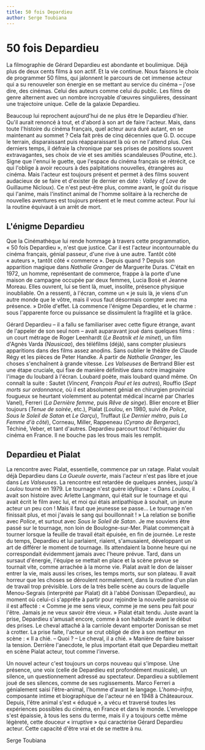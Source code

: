 ```yaml
---
title: 50 fois Depardieu
author: Serge Toubiana
---
```

# 50 fois Depardieu

La filmographie de Gérard Depardieu est abondante et boulimique. Déjà plus de deux cents films à son actif. Et la vie continue. Nous faisons le choix de programmer 50 films, qui jalonnent le parcours de cet immense acteur qui a su renouveler son énergie en se mettant au service du cinéma&nbsp;–&nbsp;j'ose dire, des cinémas. Celui des auteurs comme celui du public. Les films de genre alternent avec un nombre incroyable d'œuvres singulières, dessinant une trajectoire unique. Celle de la galaxie Depardieu.

Beaucoup lui reprochent aujourd'hui de ne plus être le Depardieu d'hier. Qu'il aurait renoncé à tout, et d'abord à son art de faire l'acteur. Mais, dans toute l'histoire du cinéma français, quel acteur aura duré autant, en se maintenant au sommet&nbsp;? Cela fait près de cinq décennies que G.&thinsp;D. occupe le terrain, disparaissant puis réapparaissant là où on ne l'attend plus. Ces derniers temps, il défraie la chronique par ses prises de positions souvent extravagantes, ses choix de vie et ses amitiés scandaleuses (Poutine, etc.). Signe que l'ennui le guette, que l'espace du cinéma français se rétrécit, ce qui l'oblige à avoir recours à des palpitations nouvelles, étrangères au cinéma. Mais l'acteur est toujours présent et permet à des films souvent audacieux de se faire et d'exister (le dernier en date&nbsp;: *Valley of Love* de Guillaume Nicloux). Ce n'est peut-être plus, comme avant, le goût du risque qui l'anime, mais l'instinct animal de l'homme solitaire à la recherche de nouvelles aventures est toujours présent et le meut comme acteur. Pour lui la routine équivaut à un arrêt de mort.

## L'énigme Depardieu

Que la Cinémathèque lui rende hommage à travers cette programmation, «&nbsp;50 fois Depardieu&nbsp;», n'est que justice. Car il est l'acteur incontournable du cinéma français, génial passeur, d'une rive à une autre. Tantôt côté «&nbsp;auteurs&nbsp;», tantôt côté «&nbsp;commerce&nbsp;». Depuis quand&nbsp;? Depuis son apparition magique dans *Nathalie Granger* de Marguerite Duras. C'était en 1972, un homme, représentant de commerce, frappe à la porte d'une maison de campagne occupée par deux femmes, Lucia Bosè et Jeanne Moreau. Elles ouvrent, lui se tient là, muet, insolite, présence physique inoubliable. On a ressenti, à l'écran, comme un «&nbsp;je suis là, je viens d'un autre monde que le vôtre, mais il vous faut désormais compter avec ma présence.&nbsp;» Drôle d'effet. Là commence l'énigme Depardieu, et le charme&nbsp;: sous l'apparente force ou puissance se dissimulent la fragilité et la grâce.

Gérard Depardieu –&nbsp;il a fallu se familiariser avec cette figure étrange, avant de l'appeler de son seul nom&nbsp;– avait auparavant joué dans quelques films&nbsp;: un court métrage de Roger Leenhardt (*Le Beatnik et le minet*), un film d'Agnès Varda *(Nausicaa*), des téléfilms (déjà), sans compter plusieurs apparitions dans des films assez anodins. Sans oublier le théâtre de Claude Régy et les pièces de Peter Handke. À partir de *Nathalie Granger*, les choses s'enchaînent à grande vitesse. *Les Valseuses* de Bertrand Blier est une étape cruciale, qui fixe de manière définitive dans notre imaginaire l'image du loubard à l'écran. Loubard poète, mais loubard quand même. On connaît la suite&nbsp;: Sautet (*Vincent, François Paul et les autres*), Rouffio (*Sept morts sur ordonnance,* où il est absolument génial en chirurgien provincial fougueux se heurtant violemment au potentat médical incarné par Charles Vanel), Ferreri (*La Dernière femme*, puis *Rêve de singe*). Blier encore et Blier toujours (*Tenue de soirée*, etc.), Pialat (*Loulou*, en 1980, suivi de *Police*, *Sous le Soleil de Satan* et *Le Garçu*), Truffaut (*Le Dernier métro*, puis *La Femme d'à côté*), Corneau, Miller, Rappeneau (*Cyrano de Bergerac*), Téchiné, Veber, et tant d'autres. Depardieu parcourt tout l'échiquier du cinéma en France. Il ne bouche pas les trous mais les remplit.

## Depardieu et Pialat

La rencontre avec Pialat, essentielle, commence par un ratage. Pialat voulait déjà Depardieu dans *La Gueule ouverte*, mais l'acteur n'est pas libre et joue dans *Les Valseuses*. La rencontre est retardée de quelques années, jusqu'à *Loulou* tourné en 1979. Le tournage n'est guère idyllique&nbsp;: «&nbsp;Dans *Loulou*, il avait son histoire avec Arlette Langmann, qui était sur le tournage et qui avait écrit le film avec lui, et moi qui étais antipathique à souhait, un jeune acteur un peu con&nbsp;! Mais il faut que jeunesse se passe... Le tournage n'en finissait plus, et moi j'avais le sang qui bouillonnait&nbsp;!&nbsp;» La relation se bonifie avec *Police*, et surtout avec *Sous le Soleil de Satan*. Je me souviens être passé sur le tournage, non loin de Boulogne-sur-Mer. Pialat commençait à tourner lorsque la feuille de travail était épuisée, en fin de journée. Le reste du temps, Depardieu et lui parlaient, riaient, s'amusaient, développant un art de différer le moment de tournage. Ils attendaient la bonne heure qui ne correspondait évidemment jamais avec l'heure prévue. Tard, dans un sursaut d'énergie, l'équipe se mettait en place et la scène prévue se tournait vite, comme arrachée à la morne vie. Pialat avait le don de laisser entrer la vie, mais aussi les crises, les temps morts, sur son plateau. Il avait horreur que les choses se déroulent normalement, dans la routine d'un plan de travail trop prévisible. Lors de la très belle scène au cours de laquelle Menou-Segrais (interprété par Pialat) dit à l'abbé Donissan (Depardieu), au moment où celui-ci s'apprête à partir pour rejoindre la nouvelle paroisse où il est affecté&nbsp;: «&nbsp;Comme je me sens vieux, comme je me sens peu fait pour l'être. Jamais je ne veux savoir être vieux.&nbsp;» Pialat était tendu. Juste avant la prise, Depardieu s'amusait encore, comme à son habitude avant le début des prises. Le cheval attaché à la carriole devant emporter Donissan se met à crotter. La prise faite, l'acteur se crut obligé de dire à son metteur en scène&nbsp;: «&nbsp;Il a chié. &ndash;&nbsp;Quoi&nbsp;? &ndash;&nbsp;Le cheval, il a chié.&nbsp;» Manière de faire baisser la tension. Derrière l'anecdote, le plus important était que Depardieu mettait en scène Pialat acteur, tout comme l'inverse.

Un nouvel acteur c'est toujours un corps nouveau qui s'impose. Une présence, une voix (celle de Depardieu est profondément musicale), un silence, un questionnement adressé au spectateur. Depardieu a subtilement joué de ses silences, comme de ses rugissements. Marco Ferreri a génialement saisi l'être-animal, l'homme d'avant le langage. L'*homo-infra*, composante intime et biographique de l'acteur né en 1948 à Châteauroux. Depuis, l'être animal s'est «&nbsp;éduqué&nbsp;», a vécu et traversé toutes les expériences possibles du cinéma, en France et dans le monde. L'enveloppe s'est épaissie, à tous les sens du terme, mais il y a toujours cette même légèreté, cette douceur «&nbsp;irruptive&nbsp;» qui caractérise Gérard Depardieu acteur. Cette capacité d'être vrai et de se mettre à nu.

Serge Toubiana

